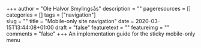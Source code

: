 +++
author = "Ole Halvor Smylingsås"
description = ""
pageresources = []
categories = []
tags = ["navigation"]     
slug = ""
title = "Mobile-only site navigation"
date = 2020-03-15T13:44:08+01:00
draft = "false"
featuretext = ""
featureimg = ""
comments = "false"
+++
An implementation guide for the sticky mobile-only menu
<!--more-->